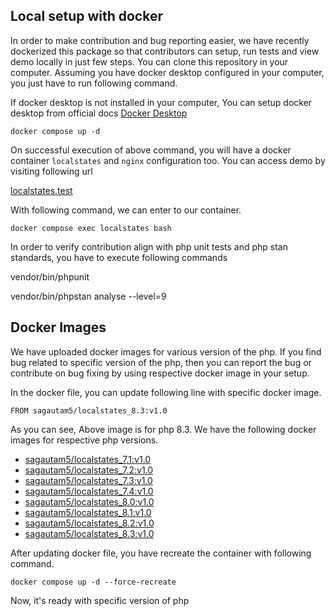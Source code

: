## Local setup with docker

In order to make contribution and bug reporting easier, we have recently dockerized this package so that contributors can setup, run tests and view demo locally in just few steps.
You can clone this repository in your computer. Assuming you have docker desktop configured in your computer, you just have to run following command.


If docker desktop is not installed in your computer, You can setup docker desktop from official docs [Docker Desktop](https://docs.docker.com/desktop/)


    docker compose up -d 


On successful execution of above command, you will have a docker container `localstates` and `nginx` configuration too. You can access demo by visiting following url

[localstates.test](http://localstates.test)

With following command, we can enter to our container.

    docker compose exec localstates bash

In order to verify contribution align with php unit tests and php stan standards, you have to execute following commands

vendor/bin/phpunit

vendor/bin/phpstan analyse --level=9

## Docker Images

We have uploaded docker images for various version of the php. If you find bug related to specific version of the php, then you can report the bug or contribute on bug
fixing by using respective docker image in your setup.

In the docker file, you can update following line with specific docker image.

    FROM sagautam5/localstates_8.3:v1.0

As you can see, Above image is for php 8.3. We have the following docker images for respective php versions.

- [sagautam5/localstates_7.1:v1.0](https://hub.docker.com/r/sagautam5/localstates_7.1)
- [sagautam5/localstates_7.2:v1.0](https://hub.docker.com/r/sagautam5/localstates_7.2)
- [sagautam5/localstates_7.3:v1.0](https://hub.docker.com/r/sagautam5/localstates_7.3)
- [sagautam5/localstates_7.4:v1.0](https://hub.docker.com/r/sagautam5/localstates_7.4)
- [sagautam5/localstates_8.0:v1.0](https://hub.docker.com/r/sagautam5/localstates_8.0)
- [sagautam5/localstates_8.1:v1.0](https://hub.docker.com/r/sagautam5/localstates_8.1)
- [sagautam5/localstates_8.2:v1.0](https://hub.docker.com/r/sagautam5/localstates_8.2)
- [sagautam5/localstates_8.3:v1.0](https://hub.docker.com/r/sagautam5/localstates_8.3)

After updating docker file, you have recreate the container with following command.

    docker compose up -d --force-recreate

Now, it's ready with specific version of php